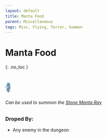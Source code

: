 ```yaml
---
layout: default
title: Manta Food
parent: Miscellaneous
tags: Misc, Flying, Terror, Summon
---
```


# Manta Food
{: .no_toc }
#
![Icon](https://raw.githubusercontent.com/RickLugtigheid/SupernovaMod/main/Items/Misc/MantaFood.png)

###### Can be used to summon the [Stone Manta Ray](https://ricklugtigheid.github.io/SupernovaMod/docs/npcs/bosses/stone_manta_ray)

### Droped By:
- Any enemy in the dungeon